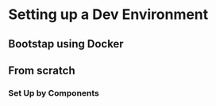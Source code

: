 # Setting up a Dev Environment

## Bootstap using Docker

## From scratch

### Set Up by Components
